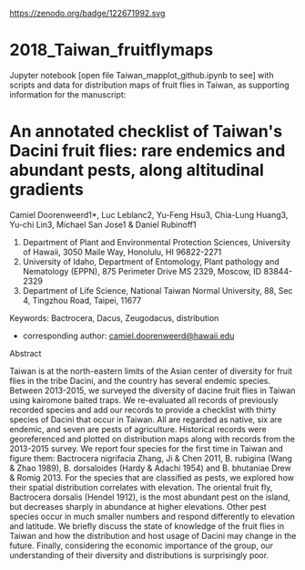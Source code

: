 https://zenodo.org/badge/122671992.svg

# 2018_Taiwan_fruitflymaps
Jupyter notebook [open file Taiwan_mapplot_github.ipynb to see] with scripts and data for distribution maps of fruit flies in Taiwan, as supporting information for the manuscript:

An annotated checklist of Taiwan's Dacini fruit flies: rare endemics and abundant pests, along altitudinal gradients
====================================================================================================================

Camiel Doorenweerd1*, Luc Leblanc2, Yu-Feng Hsu3, Chia-Lung Huang3, Yu-chi Lin3, Michael San Jose1 & Daniel Rubinoff1

1.	Department of Plant and Environmental Protection Sciences, University of Hawaii, 3050 Maile Way, Honolulu, HI 96822-2271
2.	University of Idaho, Department of Entomology, Plant pathology and Nematology (EPPN), 875 Perimeter Drive MS 2329, Moscow, ID 83844-2329
3.	Department of Life Science, National Taiwan Normal University, 88, Sec 4, Tingzhou Road, Taipei, 11677


Keywords: Bactrocera, Dacus, Zeugodacus, distribution 

* corresponding author: camiel.doorenweerd@hawaii.edu

Abstract

Taiwan is at the north-eastern limits of the Asian center of diversity for fruit flies in the tribe Dacini, and the country has several endemic species. Between 2013-2015, we surveyed the diversity of dacine fruit flies in Taiwan using kairomone baited traps. We re-evaluated all records of previously recorded species and add our records to provide a checklist with thirty species of Dacini that occur in Taiwan. All are regarded as native, six are endemic, and seven are pests of agriculture. Historical records were georeferenced and plotted on distribution maps along with records from the 2013-2015 survey. We report four species for the first time in Taiwan and figure them: Bactrocera nigrifacia Zhang, Ji & Chen 2011, B. rubigina (Wang & Zhao 1989), B. dorsaloides (Hardy & Adachi 1954) and B. bhutaniae Drew & Romig 2013. For the species that are classified as pests, we explored how their spatial distribution correlates with elevation. The oriental fruit fly, Bactrocera dorsalis (Hendel 1912), is the most abundant pest on the island, but decreases sharply in abundance at higher elevations. Other pest species occur in much smaller numbers and respond differently to elevation and latitude. We briefly discuss the state of knowledge of the fruit flies in Taiwan and how the distribution and host usage of Dacini may change in the future. Finally, considering the economic importance of the group, our understanding of their diversity and distributions is surprisingly poor.



